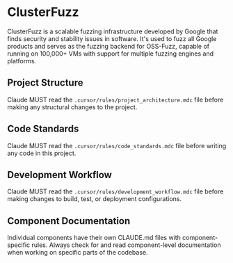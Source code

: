 # ClusterFuzz

ClusterFuzz is a scalable fuzzing infrastructure developed by Google that finds security and stability issues in software. It's used to fuzz all Google products and serves as the fuzzing backend for OSS-Fuzz, capable of running on 100,000+ VMs with support for multiple fuzzing engines and platforms.

## Project Structure
Claude MUST read the `.cursor/rules/project_architecture.mdc` file before making any structural changes to the project.

## Code Standards  
Claude MUST read the `.cursor/rules/code_standards.mdc` file before writing any code in this project.

## Development Workflow
Claude MUST read the `.cursor/rules/development_workflow.mdc` file before making changes to build, test, or deployment configurations.

## Component Documentation
Individual components have their own CLAUDE.md files with component-specific rules. Always check for and read component-level documentation when working on specific parts of the codebase.